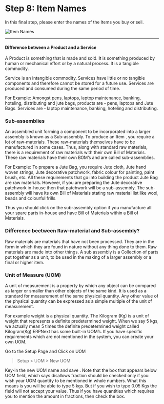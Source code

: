 # Step 8: Item Names

In this final step, please enter the names of the Items you buy or sell.

![Item Names](/assets/erpnext_org/images/setup-wizard/setup-wizard-8.png)

---

#### Difference between a Product and a Service

A Product is something that is made and sold. It is something produced by human or mechanical effort or by a natural process. It is a tangible commodity.

Service is an intangible commodity. Services have little or no tangible components and therefore cannot be stored for a future use. Services are produced and consumed during the same period of time.

For Example: Amongst pens, laptops, laptop maintenance, banking, hoteling, distributing and jute bags, products are - pens, laptops and Jute Bags. Services are - laptop maintenance, banking, hoteling and distributing.

### Sub-assemblies

An assembled unit forming a component to be incorporated into a larger assembly is known as a Sub-assembly. To produce an Item , you require a lot of raw-materials. These raw-materials themselves have to be manufactured in some cases. Thus, along with standard raw materials, there is a requirement of raw materials with their  own Bill of Materials. These raw materials have their own BOM’s and are called sub-assemblies.

For Example: To prepare a Jute Bag,  you require Jute cloth, Jute hand woven strings, Jute decorative patchwork, fabric colour for painting, paint brush, etc. All these requirements that go into building the product Jute Bag are raw materials. However, if you are preparing the Jute decorative patchwork in-house then that patchwork will be a sub-assembly. The sub-assembly will have its own Bill of Materials stating raw material list like wool, beads and colourful frills.

Thus you should click on the sub-assembly option if you manufacture all your spare parts in-house and have  Bill of Materials within a Bill of Materials.

###  Difference beetween Raw-material and Sub-assembly?

Raw materials are materials that have not been processed. They are in the form in which they are found in nature without any thing done to them. Raw materials are made into other things.  A sub assembly is a Collection of parts put together as a unit, to be used in the making of a larger assembly or a final or higher item.

### Unit of Measure (UOM)

A unit of measurement is a property by which any object can be compared as larger or smaller than other objects of the same kind. It is used as a standard for measurement of the same physical quantity. Any other value of the physical quantity can be expressed as a simple multiple of the unit of measurement.

For example weight is a physical quantity. The Kilogram (Kg) is a unit of weight that represents a definite predetermined weight. When we say 5 kgs, we actually mean 5 times the definite predetermined weight called Kilogram(Kg)
ERPNext has some built-in UOM’s. If you have specific requirements which are not mentioned in the system, you can create your own UOM.

Go to the Setup Page and Click on UOM

> Setup > UOM > New UOM

Key-in the new UOM name and save . Note that the box that appears below UOM field, which says disallows fraction should be checked only if you wish your UOM quantity to be mentioned in whole numbers. What this means is you will be able to type 5 kgs. But if you wish to type 0.05 Kgs the field will not accept your value. Thus if you have quantities which requires you to mention the amount in fractions, then check the box.
